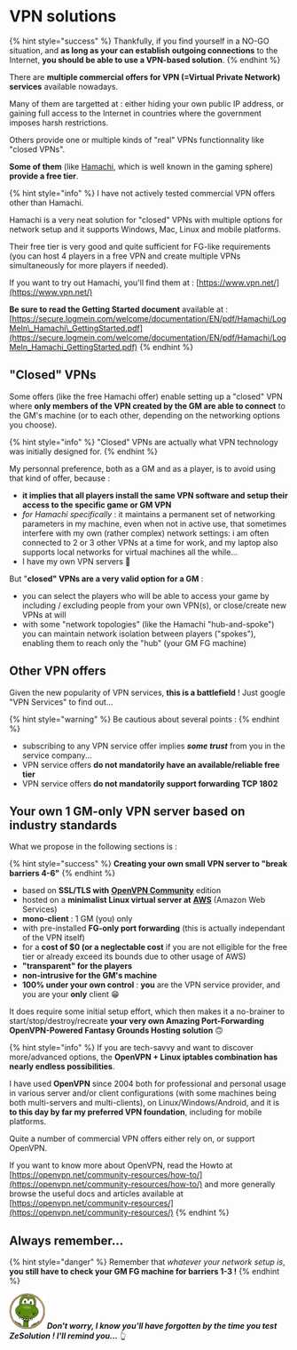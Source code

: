 # VPN solutions

{% hint style="success" %}
Thankfully, if you find yourself in a NO-GO situation, and **as long as your can establish outgoing connections** to the Internet, **you should be able to use a VPN-based solution**.
{% endhint %}

There are **multiple commercial offers for VPN \(=Virtual Private Network\) services** available nowadays.

Many of them are targetted at : either hiding your own public IP address, or gaining full access to the Internet in countries where the government imposes harsh restrictions.

Others provide one or multiple kinds of "real" VPNs functionnality like "closed VPNs".

**Some of them** \(like [Hamachi](https://www.vpn.net/), which is well known in the gaming sphere\) **provide a free tier**.

{% hint style="info" %}
I have not actively tested commercial VPN offers other than Hamachi.

Hamachi is a very neat solution for "closed" VPNs with multiple options for network setup and it supports Windows, Mac, Linux and mobile platforms.

Their free tier is very good and quite sufficient for FG-like requirements \(you can host 4 players in a free VPN and create multiple VPNs simultaneously for more players if needed\).

If you want to try out Hamachi, you'll find them at : [https://www.vpn.net/](https://www.vpn.net/)

**Be sure to read the Getting Started document** available at : [https://secure.logmein.com/welcome/documentation/EN/pdf/Hamachi/LogMeIn\_Hamachi\_GettingStarted.pdf](https://secure.logmein.com/welcome/documentation/EN/pdf/Hamachi/LogMeIn_Hamachi_GettingStarted.pdf)
{% endhint %}

## "Closed" VPNs

Some offers \(like the free Hamachi offer\) enable setting up a "closed" VPN where **only members of the VPN created by the GM are able to connect** to the GM's machine \(or to each other, depending on the networking options you choose\).

{% hint style="info" %}
"Closed" VPNs are actually what VPN technology was initially designed for.
{% endhint %}

My personnal preference, both as a GM and as a player, is to avoid using that kind of offer, because :

* **it implies that all players install the same VPN software and setup their access to the specific game or GM VPN**
* _for Hamachi specifically_ : it maintains a permanent set of networking parameters in my machine, even when not in active use, that sometimes interfere with my own \(rather complex\) network settings: i am often connected to 2 or 3 other VPNs at a time for work, and my laptop also supports local networks for virtual machines all the while...
* I have my own VPN servers 🤣 

But "**closed" VPNs are a very valid option for a GM** :

* you can select the players who will be able to access your game by including / excluding people from your own VPN\(s\), or close/create new VPNs at will 
* with some "network topologies" \(like the Hamachi "hub-and-spoke"\) you can maintain network isolation between players \("spokes"\), enabling them to reach only the "hub" \(your GM FG machine\)

## Other VPN offers

Given the new popularity of VPN services, **this is a battlefield** ! Just google "VPN Services" to find out...

{% hint style="warning" %}
Be cautious about several points :
{% endhint %}

* subscribing to any VPN service offer implies _**some trust**_ from you in the service company...
* VPN service offers **do not mandatorily have an available/reliable free tier**
* VPN service offers **do not mandatorily support forwarding TCP 1802**

## Your own 1 GM-only VPN server based on industry standards

What we propose in the following sections is :

{% hint style="success" %}
**Creating your own small VPN server to "break barriers 4-6"**
{% endhint %}

* based on **SSL/TLS with** [**OpenVPN Community**](https://openvpn.net/community/) edition
* hosted on a **minimalist Linux virtual server at** [**AWS**](https://aws.amazon.com/) \(Amazon Web Services\)
* **mono-client** : 1 GM \(you\) only
* with pre-installed **FG-only port forwarding** \(this is actually independant of the VPN itself\)
* for a **cost of $0 \(or a neglectable cost** if you are not elligible for the free tier or already exceed its bounds due to other usage of AWS\)
* **"transparent" for the players**
* **non-intrusive for the GM's machine**
* **100% under your own control** : **you** are the VPN service provider, and you are your **only** client 😁 

It does require some initial setup effort, which then makes it a no-brainer to start/stop/destroy/recreate **your very own Amazing Port-Forwarding OpenVPN-Powered Fantasy Grounds Hosting solution** 🙃 

{% hint style="info" %}
If you are tech-savvy and want to discover more/advanced options, the **OpenVPN + Linux iptables combination has nearly endless possibilities**.

I have used **OpenVPN** since 2004 both for professional and personal usage in various server and/or client configurations \(with some machines being both multi-servers and multi-clients\), on Linux/Windows/Android, and it is **to this day by far my preferred VPN foundation**, including for mobile platforms.

Quite a number of commercial VPN offers either rely on, or support OpenVPN.

If you want to know more about OpenVPN, read the Howto at [https://openvpn.net/community-resources/how-to/](https://openvpn.net/community-resources/how-to/) and more generally browse the useful docs and articles available at [https://openvpn.net/community-resources/](https://openvpn.net/community-resources/)
{% endhint %}

## Always remember...

{% hint style="danger" %}
Remember that _whatever your network setup is_, **you still have to check your GM FG machine for barriers 1-3 !**
{% endhint %}

![](../.gitbook/assets/zeferby_dino_64%20%281%29.png) _**Don't worry, I know you'll have forgotten by the time you test ZeSolution ! I'll remind you...**_ 👆 



